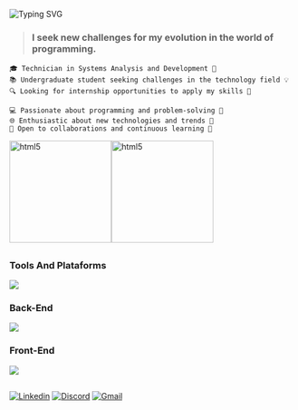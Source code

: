 ![Typing SVG](https://readme-typing-svg.demolab.com?font=Roboto&weight=700&size=24&duration=2700&pause=1000&color=1287D2&background=2F2F2F00&multiline=true&repeat=false&width=430&height=73&lines=Hi%2C+I'm+C%C3%A9sar+Oliveira!;I'm+a+Software+Developer.)

>### I seek new challenges for my evolution in the world of programming.

```
🎓 Technician in Systems Analysis and Development 🧠
📚 Undergraduate student seeking challenges in the technology field 💡
🔍 Looking for internship opportunities to apply my skills 🚀

💻 Passionate about programming and problem-solving 🧩
🌐 Enthusiastic about new technologies and trends 🌱
🤝 Open to collaborations and continuous learning 📖
```

<div align="left" style="display:flex; ">
         <img height="180em" alt="html5" src="https://github-readme-stats.vercel.app/api?username=CesarOliiveira&theme=midnight-purple" />
         <img height="180em" alt="html5" src="https://github-readme-stats.vercel.app/api/top-langs/?username=CesarOliiveira&layout=compact&langs_count=7&theme=radical&locale=pt-br"/>
         
</div>





##



### Tools And Plataforms 

<div align="left">
    <img src="https://skillicons.dev/icons?i=docker,git,github,bash,linux,eclipse,vscode,gitlab,stackoverflow,postman,jetbrains">
</div>

### Back-End

<div >
    <img src="https://skillicons.dev/icons?i=java, javascript,ts,nodejs,python,express,nestjs,mysql,postgresql,sqlite,vite,prisma,vercel,heroku">
</div>

### Front-End

<div>
    <img src="https://skillicons.dev/icons?i=html,css,js,react,vercel,nodejs">
</div>

##





[![Linkedin](https://img.shields.io/badge/LinkedIn-0A66C2.svg?style=for-the-badge&logo=LinkedIn&logoColor=white)](https://www.linkedin.com/in/cesaroliiveira/)
[![Discord](https://img.shields.io/badge/Discord-7289DA?style=for-the-badge&logo=discord&logoColor=white)](https://discord.com/channels/@me/286632997845860364)
[![Gmail](https://img.shields.io/badge/Gmail-D14836?style=for-the-badge&logo=gmail&logoColor=white)](mailto:cesaroliiveira8@gmail.com)


<!--
**CesarOliiveira/CesarOliiveira** is a ✨ _special_ ✨ repository because its `README.md` (this file) appears on your GitHub profile.

Here are some ideas to get you started:

- 🔭 I’m currently working on ...
- 🌱 I’m currently learning ...
- 👯 I’m looking to collaborate on ...
- 🤔 I’m looking for help with ...
- 💬 Ask me about ...
- 📫 How to reach me: ...
- 😄 Pronouns: ...
- ⚡ Fun fact: ...
-->
